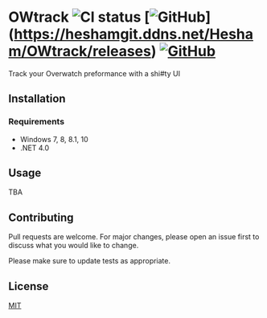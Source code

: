 # OWtrack ![CI status](https://img.shields.io/badge/build-passing-brightgreen.svg) [![GitHub](https://img.shields.io/badge/Version-1.4.2-blue.svg)] (https://heshamgit.ddns.net/Hesham/OWtrack/releases) [![GitHub](https://img.shields.io/github/license/mashape/apistatus.svg)](https://opensource.org/licenses/MIT)

 Track your Overwatch preformance with a shi#ty UI
 
## Installation

### Requirements
* Windows 7, 8, 8.1, 10
* .NET 4.0

## Usage
TBA

## Contributing
Pull requests are welcome. For major changes, please open an issue first to discuss what you would like to change.

Please make sure to update tests as appropriate.

## License
[MIT](https://choosealicense.com/licenses/mit/)